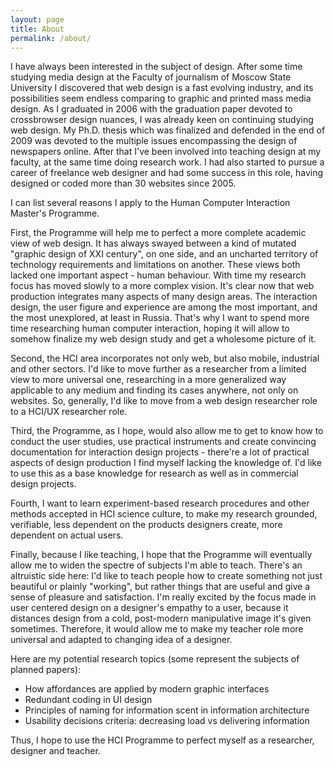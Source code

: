 ```yaml
---
layout: page
title: About
permalink: /about/
---
```


I have always been interested in the subject of design. After some time studying media design at the Faculty of journalism of Moscow State University I discovered that web design is a fast evolving industry, and its possibilities seem endless comparing to graphic and printed mass media design. As I graduated in 2006 with the graduation paper devoted to crossbrowser design nuances, I was already keen on continuing studying web design. My Ph.D. thesis which was finalized and defended in the end of 2009 was devoted to the multiple issues encompassing the design of newspapers online. After that I've been involved into teaching design at my faculty, at the same time doing research work. I had also started to pursue a career of freelance web designer and had some success in this role, having designed or coded more than 30 websites since 2005. 

I can list several reasons I apply to the Human Computer Interaction Master's Programme. 

First, the Programme will help me to perfect a more complete academic view of web design. It has always swayed between a kind of mutated "graphic design of XXI century", on one side, and an uncharted territory of technology requirements and limitations on another. These views both lacked one important aspect - human behaviour. With time my research focus has moved slowly to a more complex vision. It's clear now that web production integrates many aspects of many design areas. The interaction design, the user figure and experience are among the most important, and the most unexplored, at least in Russia. That's why I want to spend more time researching human computer interaction, hoping it will allow to somehow finalize my web design study and get a wholesome picture of it.

Second, the HCI area incorporates not only web, but also mobile, industrial and other sectors. I'd like to move further as a researcher from a limited view to more universal one, researching in a more generalized way applicable to any medium and finding its cases anywhere, not only on websites. So, generally, I'd like to move from a web design researcher role to a HCI/UX researcher role.

Third, the Programme, as I hope, would also allow me to get to know how to conduct the user studies, use practical instruments and create convincing documentation for interaction design projects - there're a lot of practical aspects of design production I find myself lacking the knowledge of. I'd like to use this as a base knowledge for research as well as in commercial design projects.

Fourth, I want to learn experiment-based research procedures and other methods accepted in HCI science culture, to make my research grounded, verifiable, less dependent on the products designers create, more dependent on actual users. 

Finally, because I like teaching, I hope that the Programme will eventually allow me to widen the spectre of subjects I'm able to teach. There's an altruistic side here: I'd like to teach people how to create something not just beautiful or plainly "working", but rather things that are useful and give a sense of pleasure and satisfaction. I'm really excited by the focus made in user centered design on a designer's empathy to a user, because it distances design from a cold, post-modern manipulative image it's given sometimes. Therefore, it would allow me to make my teacher role more universal and adapted to changing idea of a designer.

Here are my potential research topics (some represent the subjects of planned papers): 

- How affordances are applied by modern graphic interfaces
- Redundant coding in UI design
- Principles of naming for information scent in information architecture
- Usability decisions criteria: decreasing load vs delivering information 

Thus, I hope to use the HCI Programme to perfect myself as a researcher, designer and teacher.